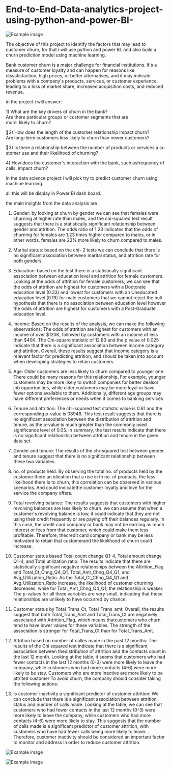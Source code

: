# End-to-End-Data-analytics-project-using-python-and-power-BI-
![Example image](https://github.com/DAHONAMTUG/End-to-End-Data-analytics-project-using-python-and-power-BI-/blob/main/maxresdefault%20(1).jpg)

The objective of this project to identify the factors that may lead to customer churn, for that i will use python and power BI. and also build a churn prediction model using machine learning.

Bank customer churn is a major challenge for financial institutions. It's a measure of customer loyalty and can happen for reasons like dissatisfaction, high prices, or better alternatives, and it may indicate problems with a company's products, services, or customer experience, leading to a loss of market share, increased acquisition costs, and reduced revenue. 

in the project i will answer:

 1) What are the key drivers of churn in the bank?  Are there particular groups or customer segments that are more  likely to churn?
 
2) How does the length of the customer relationship impact churn?  Are long-term customers less likely to churn than newer customers?
 
3) Is there a relationship between the number of products or services a customer use and their likelihood of churning?

4) How does the customer's interaction with the bank, such asfrequency of calls, impact churn?
 
 in the data science project i will pick try to predict customer churn using machine learning.
 
 all this will be display in Power BI dash board.
 
the main insights from the data analysis are : 

1)	Gender: by looking at churn by gender we can see that females were churning at higher rate than males, and the chi-squared test result suggests that there is a statistically significant relationship between gender and attrition. 
The odds ratio of 1.23 indicates that the odds of churning for females are 1.23 times higher compared to males, or in other words, females are 23% more likely to churn compared to males.

2)	Marital status: based on the chi- 2 tests we can conclude that there is no significant association between marital status, and attrition rate for both genders.

3)	Education: based on the test   there is a statistically significant association between education level and attrition for female customers. Looking at the odds of attrition for female customers, we can see that  the odds of attrition are highest for customers with a Doctorate
education level (0.33) and lowest for customers with an Uneducated  education level (0.19).for male customers that we cannot reject the null hypothesis that there is no association    between education level however the odds of attrition are highest for customers with a Post-Graduate education level.

4)	Income:  Based on the results of the analysis, we can make the following observations: The odds of attrition are highest for customers with an income of over $120K, followed by customers with an income of less than $40K. The Chi-square statistic of 12.83 and the p value of 0.025 indicate that there is a significant association between income category and attrition. Overall, these results suggest that income 
category is a relevant factor for predicting attrition, and should be 
taken into account when developing strategies to retain customers.

5)	Age: Older customers are less likely to churn compared to younger one. There could be many reasons for this relationship. For example,
younger customers may be more likely to switch companies for better dealsor job opportunities, while older customers may be more loyal or have 
fewer options available to them. Additionally, different age groups may  have different preferences or needs when it comes to banking services

6)	Tenure and attrition: The chi-squared test statistic value is 0.61 and the corresponding p-value is 08948. This test result suggests that there is no significant association between the distribution of attrition and tenure, as the p-value is much greater than the commonly used significance level of 0.05. In summary, the test results indicate that there is no significant relationship between attrition and tenure in the given data set.


7)	Gender and tenure: The results of the chi-squared test between gender and tenure suggest that there is no significant relationship between these two variables.

8)	no. of products held: By observing the total no. of products held by the customer there an idication that a rise in th no. of products, the less likelihood there is to churn, this correlation can be observed in various scenarios. And could indicatethe customer loyalty and love for the service the company offers.

9)	Total revolving balance: The results suggests that customers with higher revolving balances are
less likely to churn. we can assume that when a customer's revolving  balance is low, it could indicate that they are not using their credit 
frequently or are paying off their balances regularly. In this case, the credit card company or bank may not be earning as much interest or fees
from that customer, which could make them less profitable. Therefore, thecredit card company or bank may be less motivated to retain that customerand the likelihood of churn could increase.

10)	Customer status based Total count change Q1-4, Total amount change Q1-4, and Total utilization ratio: 
The results indicate that there are statistically significant negative relationships between the Attrition_Flag and Total_Ct_Chng_Q4_Q1, Total_Amt_Chng_Q4_Q1, and Avg_Utilization_Ratio. As the Total_Ct_Chng_Q4_Q1 and Avg_Utilization_Ratio increase, the likelihood of customer churning decreases, while for Total_Amt_Chng_Q4_Q1, the relationship is weaker. The p-values for all three variables are very small, indicating that these relationships are unlikely to have occurred by chance.

11)	Customer status by Total_Trans_Ct, Total_Trans_amt: Overall, the results suggest that both Total_Trans_Amt and Total_Trans_Ct are negatively associated with Attrition_Flag, which means thatcustomers who churn tend to have lower values for these variables. The strength of the association is stronger for Total_Trans_Ct than for Total_Trans_Amt.

12)	Attrition based on number of calles made in the past 12 months:
The results of the Chi squared test indicate that there is a significant association between thedistribution of attrition and the contacts count in the last 12 month.
Looking at the table, it seems that customers who had fewer contacts in the last 12 months (0-3) were more likely to leave the company, while customers who had more
 contacts (4-6) were more likely to be stay. Customers who are more inactive are more likely to be attrited customer To avoid churn, the company should consider taking the following actions:
 

13)	Is customer inactivity a significant predictor of customer attrition:
We can conclude that there is a significant association between attrition status and number of calls made. Looking at the table, we can see that customers who had fewer contacts in the last 12 months (0-3) were more likely to leave the company, while customers who had more contacts (4-6) were more likely to stay. This suggests that the number of calls made is a significant predictor of customer attrition, with customers who have had fewer calls being more likely to leave. . Therefore, customer inactivity should be considered an important factor to monitor and address in order to reduce customer attrition.

![Example image](https://github.com/DAHONAMTUG/End-to-End-Data-analytics-project-using-python-and-power-BI-/blob/main/power%20bi%20dashboard%20image.jpg)

![Example image](https://github.com/DAHONAMTUG/End-to-End-Data-analytics-project-using-python-and-power-BI-/blob/main/power%20bi%20dashboard%20image%202.jpg)
 


